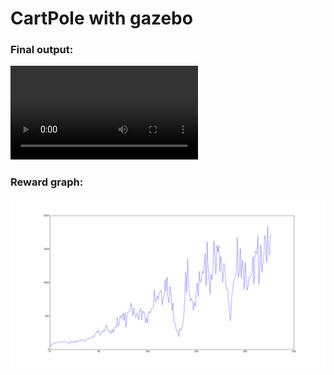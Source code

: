 # CartPole with gazebo

### Final output:
![alt text](/img/out.mp4)

### Reward graph:
![alt text](/img/reward.png)

